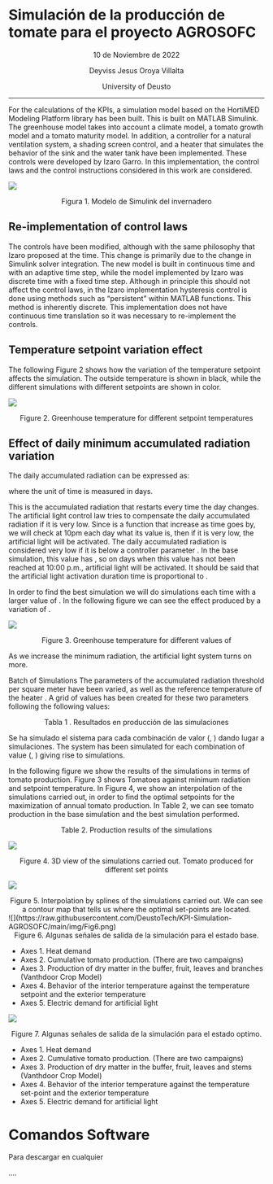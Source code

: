 # Simulación de la producción de tomate para el proyecto AGROSOFC

<center>10 de Noviembre de 2022

Deyviss Jesus Oroya Villalta 

University of Deusto
</center>
<hr>

For the calculations of the KPIs, a simulation model based on the HortiMED Modeling Platform library has been built. This is built on MATLAB Simulink. The greenhouse model takes into account a climate model, a tomato growth model and a tomato maturity model. In addition, a controller for a natural ventilation system, a shading screen control, and a heater that simulates the behavior of the sink and the water tank have been implemented. These controls were developed by Izaro Garro. In this implementation, the control laws and the control instructions considered in this work are considered.

![](https://raw.githubusercontent.com/DeustoTech/KPI-Simulation-AGROSOFC/main/img/Fig1.png)
<center>
Figura 1. Modelo de Simulink del invernadero
</center>

## Re-implementation of control laws

The controls have been modified, although with the same philosophy that Izaro proposed at the time. This change is primarily due to the change in Simulink solver integration. The new model is built in continuous time and with an adaptive time step, while the model implemented by Izaro was discrete time with a fixed time step. Although in principle this should not affect the control laws, in the Izaro implementation hysteresis control is done using methods such as “persistent” within MATLAB functions. This method is inherently discrete. This implementation does not have continuous time translation so it was necessary to re-implement the controls.


## Temperature setpoint variation effect

The following Figure 2 shows how the variation of the temperature setpoint affects the simulation. The outside temperature is shown in black, while the different simulations with different setpoints are shown in color.

![](https://raw.githubusercontent.com/DeustoTech/KPI-Simulation-AGROSOFC/main/img/Fig2.png)

<center>
Figure 2. Greenhouse temperature for different setpoint temperatures
</center>

## Effect of daily minimum accumulated radiation variation

The daily accumulated radiation can be expressed as:

  
where the unit of time is measured in days.

This is the accumulated radiation that restarts every time the day changes. The artificial light control law tries to compensate the daily accumulated radiation  if it is very low. Since  is a function that increase as time goes by, we will check at 10pm each day what its value is, then if it is very low, the artificial light will be activated. The daily accumulated radiation is considered very low if it is below a controller parameter . In the base simulation, this value has , so on days when this value has not been reached at 10:00 p.m., artificial light will be activated. It should be said that the artificial light activation duration time is proportional to .

In order to find the best simulation we will do simulations each time with a larger value of  . In the following figure we can see the effect produced by a variation of .

![](https://raw.githubusercontent.com/DeustoTech/KPI-Simulation-AGROSOFC/main/img/Fig3.png)
<center>
Figure 3. Greenhouse temperature for different values of 
</center>

As we increase the minimum radiation, the artificial light system turns on more.

Batch of Simulations
The parameters of the accumulated radiation threshold per square meter   have been varied, as well as the reference temperature of the heater . A grid of values has been created for these two parameters following the following values:

<center>
 Tabla 1 . Resultados en producción de las simulaciones
</center>

Se ha simulado el sistema para cada combinación de valor (, ) dando lugar a  simulaciones. 
The system has been simulated for each combination of value (, ) giving rise to  simulations.

In the following figure we show the results of the simulations in terms of tomato production. Figure 3 shows Tomatoes against minimum radiation and setpoint temperature. In Figure 4, we show an interpolation of the simulations carried out, in order to find the optimal setpoints for the maximization of annual tomato production. In Table 2, we can see tomato production in the base simulation and the best simulation performed.

<center>
Table 2. Production results of the simulations
</center>



![](https://raw.githubusercontent.com/DeustoTech/KPI-Simulation-AGROSOFC/main/img/Fig4.png)

<center>
Figure 4. 3D view of the simulations carried out.
Tomato produced for different set points
</center>

![](https://raw.githubusercontent.com/DeustoTech/KPI-Simulation-AGROSOFC/main/img/Fig5.png)
<center>
Figure 5. Interpolation by splines of the simulations carried out.
We can see a contour map that tells us where the optimal set-points are located.
</center>
![](https://raw.githubusercontent.com/DeustoTech/KPI-Simulation-AGROSOFC/main/img/Fig6.png)

<center>
Figure 6. Algunas señales de salida de la simulación para el estado base.
</center>

- Axes 1. Heat demand
- Axes 2. Cumulative tomato production. (There are two campaigns)
- Axes 3. Production of dry matter in the buffer, fruit, leaves and branches (Vanthdoor Crop Model)
- Axes 4. Behavior of the interior temperature against the temperature setpoint and the exterior temperature
- Axes 5. Electric demand for artificial light

![](https://raw.githubusercontent.com/DeustoTech/KPI-Simulation-AGROSOFC/main/img/Fig7.png)
<center>Figure 7. Algunas señales de salida de la simulación para el estado optimo.</center>

- Axes 1. Heat demand
- Axes 2. Cumulative tomato production. (There are two campaigns)
- Axes 3. Production of dry matter in the buffer, fruit, leaves and stems (Vanthdoor Crop Model)
- Axes 4. Behavior of the interior temperature against the temperature set-point and the exterior temperature
- Axes 5. Electric demand for artificial light


# Comandos Software

Para descargar en cualquier 
 

….


